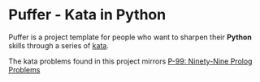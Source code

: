 # Puffer - Kata in Python

Puffer is a project template for people who want to sharpen their **Python** skills through a series of [kata](https://en.wikipedia.org/wiki/Kata_(programming)).

The kata problems found in this project mirrors [P-99: Ninety-Nine Prolog Problems](http://www.ic.unicamp.br/~meidanis/courses/mc336/2009s2/prolog/problemas/)
